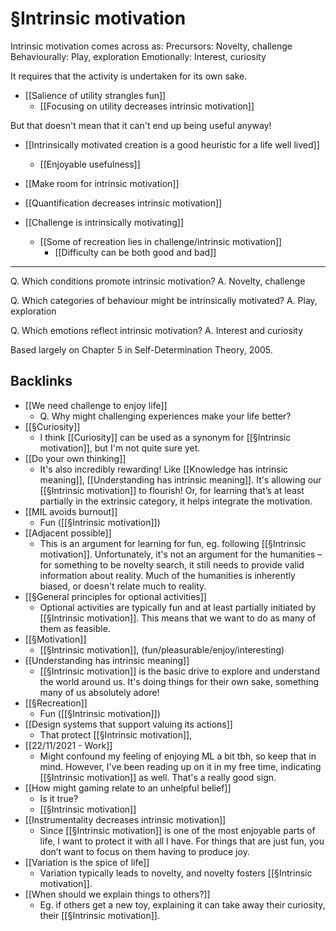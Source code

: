 # §Intrinsic motivation
Intrinsic motivation comes across as:
Precursors: Novelty, challenge
Behaviourally: Play, exploration
Emotionally: Interest, curiosity

It requires that the activity is undertaken for its own sake.
* [[Salience of utility strangles fun]]
	* [[Focusing on utility decreases intrinsic motivation]]

But that doesn't mean that it can't end up being useful anyway!
* [[Intrinsically motivated creation is a good heuristic for a life well lived]]
	* [[Enjoyable usefulness]]

* [[Make room for intrinsic motivation]]
* [[Quantification decreases intrinsic motivation]]
* [[Challenge is intrinsically motivating]]
	* [[Some of recreation lies in challenge\/intrinsic motivation]]
		* [[Difficulty can be both good and bad]]

---
	
Q. Which conditions promote intrinsic motivation?
A. Novelty, challenge

Q. Which categories of behaviour might be intrinsically motivated?
A. Play, exploration

Q. Which emotions reflect intrinsic motivation?
A. Interest and curiosity

Based largely on Chapter 5 in Self-Determination Theory, 2005.

## Backlinks
* [[We need challenge to enjoy life]]
	* Q. Why might challenging experiences make your life better?
* [[§Curiosity]]
	* I think [[Curiosity]] can be used as a synonym for [[§Intrinsic motivation]], but I'm not quite sure yet.
* [[Do your own thinking]]
	* It's also incredibly rewarding! Like [[Knowledge has intrinsic meaning]], [[Understanding has intrinsic meaning]]. It's allowing our [[§Intrinsic motivation]] to flourish! Or, for learning that’s at least partially in the extrinsic category, it helps integrate the motivation.
* [[MIL avoids burnout]]
	* Fun ([[§Intrinsic motivation]])
* [[Adjacent possible]]
	* This is an argument for learning for fun, eg. following [[§Intrinsic motivation]]. Unfortunately, it's not an argument for the humanities – for something to be novelty search, it still needs to provide valid information about reality. Much of the humanities is inherently biased, or doesn't relate much to reality. 
* [[§General principles for optional activities]]
	* Optional activities are typically fun and at least partially initiated by [[§Intrinsic motivation]]. This means that we want to do as many of them as feasible.
* [[§Motivation]]
	* [[§Intrinsic motivation]], (fun/pleasurable/enjoy/interesting)
* [[Understanding has intrinsic meaning]]
	* [[§Intrinsic motivation]] is the basic drive to explore and understand the world around us. It's doing things for their own sake, something many of us absolutely adore!
* [[§Recreation]]
	* Fun ([[§Intrinsic motivation]])
* [[Design systems that support valuing its actions]]
	* That protect [[§Intrinsic motivation]], 
* [[22/11/2021 - Work]]
	* Might confound my feeling of enjoying ML a bit tbh, so keep that in mind. However, I've been reading up on it in my free time, indicating [[§Intrinsic motivation]] as well. That's a really good sign.
* [[How might gaming relate to an unhelpful belief]]
	* Is it true? 
	* [[§Intrinsic motivation]]
* [[Instrumentality decreases intrinsic motivation]]
	* Since [[§Intrinsic motivation]] is one of the most enjoyable parts of life, I want to protect it with all I have. For things that are just fun, you don’t want to focus on them having to produce joy.
* [[Variation is the spice of life]]
	* Variation typically leads to novelty, and novelty fosters [[§Intrinsic motivation]].
* [[When should we explain things to others?]]
	* Eg. if others get a new toy, explaining it can take away their curiosity, their [[§Intrinsic motivation]].

<!-- {BearID:915813DA-41EA-4CBC-81B3-9D353739E3BB-583-00000866DA721A2A} -->
